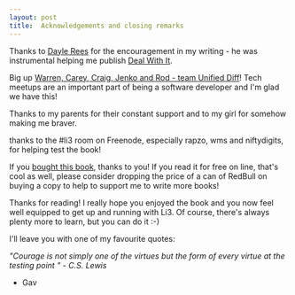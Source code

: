 ```yaml
---
layout: post
title:  Acknowledgements and closing remarks
---
```


Thanks to [Dayle Rees](http://daylerees.com/) for the encouragement in my writing - he was instrumental helping me publish [Deal With It](https://leanpub.com/dealwithit/).

Big up [Warren, Carey, Craig, Jenko and Rod - team Unified Diff](http://unifieddiff.co.uk/)! Tech meetups are an important part of being a software developer and I'm glad we have this!

Thanks to my parents for their constant support and to my girl for somehow making me braver.

thanks to the #li3 room on Freenode, especially rapzo, wms and niftydigits, for helping test the book!

If you [bought this book](https://leanpub.com/step-by-step-lithium-php/), thanks to you! If you read it for free on line, that's cool as well, please consider dropping the price of a can of RedBull on buying a copy to help to support me to write more books!

Thanks for reading! I really hope you enjoyed the book and you now feel well equipped to get up and running with Li3. Of course, there's always plenty more to learn, but you can do it :-)

I'll leave you with one of my favourite quotes:

_"Courage is not simply one of the virtues but the form of every virtue at the testing point " - C.S. Lewis_

- Gav